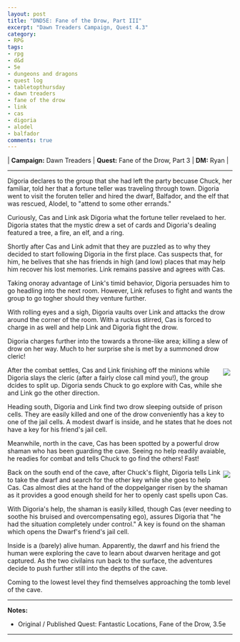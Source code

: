 ```yaml
---
layout: post
title: "DND5E: Fane of the Drow, Part III"
excerpt: "Dawn Treaders Campaign, Quest 4.3"
category:
- RPG
tags:
- rpg
- d&d
- 5e
- dungeons and dragons
- quest log
- tabletopthursday
- dawn treaders
- fane of the drow
- link
- cas
- digoria
- alodel
- balfador
comments: true
---
```


| **Campaign:**  Dawn Treaders | **Quest:**  Fane of the Drow, Part 3 | **DM:** Ryan |

---

Digoria declares to the group that she had left the party becuase Chuck, her familiar, told her that a fortune teller was traveling through town.  Digoria went to visit the foruten teller and hired the dwarf, Balfador, and the elf that was rescued, Alodel, to "attend to some other errands."

Curiously, Cas and Link ask Digoria what the fortune teller revelaed to her.  Digoria states that the mystic drew a set of cards and Digoria's dealing featured a tree, a fire, an elf, and a ring.

Shortly after Cas and Link admit that they are puzzled as to why they decided to start following Digoria in the first place.  Cas suspects that, for him, he belives that she has friends in high (and low) places that may help him recover his lost memories.  Link remains passive and agrees with Cas.

Taking onoray advantage of Link's timid behavior, Digoria persuades him to go headling into the next room.  However, Link refuses to fight and wants the group to go togher should they venture further.

With rolling eyes and a sigh, Digoria vaults over Link and attacks the drow around the corner of the room.  With a ruckus stirred, Cas is forced to charge in as well and help Link and Digoria fight the drow.

Digoria charges further into the towards a throne-like area; killing a slew of drow on her way.  Much to her surprise she is met by a summoned drow cleric!

<a href="https://s-media-cache-ak0.pinimg.com/originals/f0/e5/fd/f0e5fd2f21c3049ddb209b4acd524af9.jpg"><img src="https://s-media-cache-ak0.pinimg.com/originals/f0/e5/fd/f0e5fd2f21c3049ddb209b4acd524af9.jpg" style="max-width: 30%; height: auto; float: right; margin: 5px"></a>

After the combat settles, Cas and Link finishing off the minions while Digoria slays the cleric (after a fairly close call mind you!), the group dcides to split up.  Digoria sends Chuck to go explore with Cas, while she and Link go the other direction.

Heading south, Digoria and Link find two drow sleeping outside of prison cells.  They are easily killed and one of the drow conveniently has a key to one of the jail cells.  A modest dwarf is inside, and he states that he does not have a key for his friend's jail cell.

Meanwhile, north in the cave, Cas has been spotted by a powerful drow shaman who has been guarding the cave.  Seeing no help readily avaiable, he readies for combat and tells Chuck to go find the others!  Fast!

<a href="https://s-media-cache-ak0.pinimg.com/736x/5b/dc/68/5bdc683160fe79246e3a495a9ff279c7.jpg"><img src="https://s-media-cache-ak0.pinimg.com/736x/5b/dc/68/5bdc683160fe79246e3a495a9ff279c7.jpg" style="max-width: 30%; height: auto; float: right; margin: 5px"></a>

Back on the south end of the cave, after Chuck's flight, Digoria tells Link to take the dwarf and search for the other key while she goes to help Cas.  Cas almost dies at the hand of the doppelganger risen by the shaman as it provides a good enough sheild for her to openly cast spells upon Cas.

With Digoria's help, the shaman is easily killed, though Cas (ever needing to soothe his bruised and overcompensating ego), assures Digoria that "he had the situation completely under control."  A key is found on the shaman which opens the Dwarf's friend's jail cell.

Inside is a (barely) alive human.  Apparently, the dawrf and his friend the human were exploring the cave to learn about dwarven heritage and got captured.  As the two civilains run back to the surface, the adventures decide to push further still into the depths of the cave.

Coming to the lowest level they find themselves approaching the tomb level of the cave.

---

**Notes:**

- Original / Published Quest: Fantastic Locations, Fane of the Drow, 3.5e

---

<!--
XP:
  Cas:  5300
  Digoria: 3800
  Link: 4800
  Alodel: 1000
  Balfador: 1250

Loot:
  Alodel: 5 x 1 time scrolls give adv on nature check
  Link: 77gp, 1 flask acid
  Cas: 1 flask acid, 1 healing potion, 52gp
  Digoria: 1 flask acid, 1 healing potion, 52gp, thieve's tools
  Balfador: light crossbow

Queen Paragrin's Tomb is sealed by magic and all unable to open it.
-->
